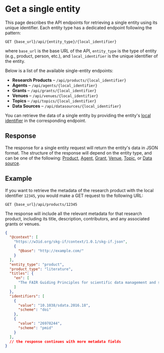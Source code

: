 # Get a single entity

This page describes the API endpoints for retrieving a single entity using its unique identifier. 
Each entity type has a dedicated endpoint following the pattern:
```http
GET {base_url}/api/{entity_type}/{local_identifier}
```

where `base_url` is the base URL of the API, `entity_type` is the type of entity (e.g., product, person, etc.), and `local_identifier` is the unique identifier of the entity.

Below is a list of the available single-entity endpoints:

- **Research Products** – `/api/products/{local_identifier}`
- **Agents** – `/api/agents/{local_identifier}`
- **Grants** – `/api/grants/{local_identifier}`
- **Venues** – `/api/venues/{local_identifier}`
- **Topics** – `/api/topics/{local_identifier}`
- **Data Sources** – `/api/datasources/{local_identifier}`


You can retrieve the data of a single entity by providing the entity's [local identifier](https://skg-if.github.io/interoperability-framework/#local-identifiers-of-entities) in the corresponding endpoint.


## Response
The response for a single entity request will return the entity's data in JSON format. The structure of the response will depend on the entity type, and can be one of the following: [Product](https://skg-if.github.io/interoperability-framework/docs/research-product.html), [Agent](https://skg-if.github.io/interoperability-framework/docs/agent.html), [Grant](https://skg-if.github.io/interoperability-framework/docs/grant.html), [Venue](https://skg-if.github.io/interoperability-framework/docs/venue.html), [Topic](https://skg-if.github.io/interoperability-framework/docs/topic.html), or [Data source](https://skg-if.github.io/interoperability-framework/docs/data-source.html).

## Example
If you want to retrieve the metadata of the research product with the local identifier `12345`, you would make a GET request to the following URL:
```http
GET {base_url}/api/products/12345
```
The response will include all the relevant metadata for that research product, including its title, description, contributors, and any associated grants or venues.
```json
{
  "@context": [
    "https://w3id.org/skg-if/context/1.0.1/skg-if.json",
    {
      "@base": "http://example.com/"
    }
  ],
  "entity_type": "product",
  "product_type": "literature",
  "titles": {
    "en": [
      "The FAIR Guiding Principles for scientific data management and stewardship"
    ]
  },
  "identifiers": [
    {
      "value": "10.1038/sdata.2016.18",
      "scheme": "doi"
    },
    {
      "value": "26978244",
      "scheme": "pmid"
    }
  ],
  // the response continues with more metadata fields
}
```